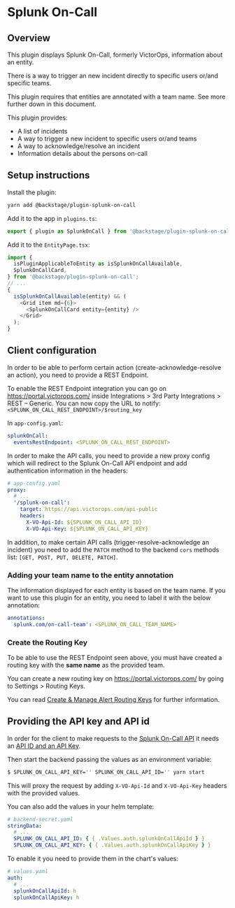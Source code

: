 # Splunk On-Call

## Overview

This plugin displays Splunk On-Call, formerly VictorOps, information about an entity.

There is a way to trigger an new incident directly to specific users or/and specific teams.

This plugin requires that entities are annotated with a team name. See more further down in this document.

This plugin provides:

- A list of incidents
- A way to trigger a new incident to specific users or/and teams
- A way to acknowledge/resolve an incident
- Information details about the persons on-call

## Setup instructions

Install the plugin:

```bash
yarn add @backstage/plugin-splunk-on-call
```

Add it to the app in `plugins.ts`:

```ts
export { plugin as SplunkOnCall } from '@backstage/plugin-splunk-on-call';
```

Add it to the `EntityPage.tsx`:

```ts
import {
  isPluginApplicableToEntity as isSplunkOnCallAvailable,
  SplunkOnCallCard,
} from '@backstage/plugin-splunk-on-call';
// ...
{
  isSplunkOnCallAvailable(entity) && (
    <Grid item md={6}>
      <SplunkOnCallCard entity={entity} />
    </Grid>
  );
}
```

## Client configuration

In order to be able to perform certain action (create-acknowledge-resolve an action), you need to provide a REST Endpoint.

To enable the REST Endpoint integration you can go on https://portal.victorops.com/ inside Integrations > 3rd Party Integrations > REST – Generic.
You can now copy the URL to notify: `<SPLUNK_ON_CALL_REST_ENDPOINT>/$routing_key`

In `app-config.yaml`:

```yaml
splunkOnCall:
  eventsRestEndpoint: <SPLUNK_ON_CALL_REST_ENDPOINT>
```

In order to make the API calls, you need to provide a new proxy config which will redirect to the Splunk On-Call API endpoint and add authentication information in the headers:

```yaml
# app-config.yaml
proxy:
  # ...
  '/splunk-on-call':
    target: https://api.victorops.com/api-public
    headers:
      X-VO-Api-Id: ${SPLUNK_ON_CALL_API_ID}
      X-VO-Api-Key: ${SPLUNK_ON_CALL_API_KEY}
```

In addition, to make certain API calls (trigger-resolve-acknowledge an incident) you need to add the `PATCH` method to the backend `cors` methods list: `[GET, POST, PUT, DELETE, PATCH]`.

### Adding your team name to the entity annotation

The information displayed for each entity is based on the team name.
If you want to use this plugin for an entity, you need to label it with the below annotation:

```yaml
annotations:
  splunk.com/on-call-team': <SPLUNK_ON_CALL_TEAM_NAME>
```

### Create the Routing Key

To be able to use the REST Endpoint seen above, you must have created a routing key with the **same name** as the provided team.

You can create a new routing key on https://portal.victorops.com/ by going to Settings > Routing Keys.

You can read [Create & Manage Alert Routing Keys](https://help.victorops.com/knowledge-base/routing-keys/#routing-key-tips-tricks) for further information.

## Providing the API key and API id

In order for the client to make requests to the [Splunk On-Call API](https://portal.victorops.com/public/api-docs.html#/) it needs an [API ID and an API Key](https://help.victorops.com/knowledge-base/api/).

Then start the backend passing the values as an environment variable:

```bash
$ SPLUNK_ON_CALL_API_KEY='' SPLUNK_ON_CALL_API_ID='' yarn start
```

This will proxy the request by adding `X-VO-Api-Id` and `X-VO-Api-Key` headers with the provided values.

You can also add the values in your helm template:

```yaml
# backend-secret.yaml
stringData:
  # ...
  SPLUNK_ON_CALL_API_ID: { { .Values.auth.splunkOnCallApiId } }
  SPLUNK_ON_CALL_API_KEY: { { .Values.auth.splunkOnCallApiKey } }
```

To enable it you need to provide them in the chart's values:

```yaml
# values.yaml
auth:
  # ...
  splunkOnCallApiId: h
  splunkOnCallApiKey: h
```
